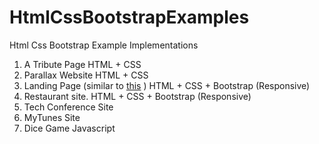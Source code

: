 # HtmlCssBootstrapExamples
Html Css Bootstrap Example Implementations

1. A Tribute Page                                                                                  HTML + CSS
2. Parallax Website                                                                                HTML + CSS
3. Landing Page (similar to [this](https://jolly-kalam-23776e.netlify.app/cssgridresponsive/) )    HTML + CSS + Bootstrap (Responsive)
4. Restaurant site.                                                                                HTML + CSS + Bootstrap (Responsive)
5. Tech Conference Site
6. MyTunes Site
7. Dice Game                                                                                       Javascript  
